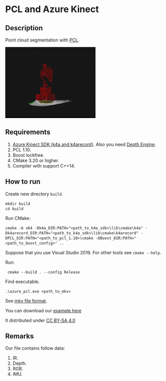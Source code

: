 # PCL and Azure Kinect

## Description

Point cloud segmentation with [PCL](https://github.com/PointCloudLibrary/pcl).

![example](/img/pcl.gif)

## Requirements

1. [Azure Kinect SDK (k4a and k4arecord)](https://github.com/microsoft/Azure-Kinect-Sensor-SDK). Also you need [Depth Engine](https://github.com/microsoft/Azure-Kinect-Sensor-SDK/blob/develop/docs/depthengine.md).
2. PCL 1.10.
3. Boost lockfree.
3. CMake 3.20 or higher.
4. Compiler with support C++14.

## How to run

Create new directory `build`.

```
mkdir build
cd build
```

Run CMake:

```
cmake -A x64 -Dk4a_DIR:PATH="<path_to_k4a_sdk>\lib\cmake\k4a" -Dk4arecord_DIR:PATH="<path_to_k4a_sdk>\lib\cmake\k4arecord" -DPCL_DIR:PATH="<path_to_pcl_1.10>\cmake -DBoost_DIR:PATH="<path_to_boost_config>" ..
```

Suppose that you use Visual Studio 2019. For other tools see `cmake --help`.

Run:
```
 cmake --build . --config Release 
```

Find executable.

```
.\azure_pcl.exe <path_to_mkv>
```

See [mkv file format](https://docs.microsoft.com/en-us/azure/kinect-dk/record-file-format).

You can download our [example here ](https://drive.phygital.team/d/s/543553085484611131/FFlInsbUEhXWahWC47RYllmc1Ur17Tam-obYgStUWiwc_)

It distributed under [CC BY-SA 4.0](https://creativecommons.org/licenses/by-sa/4.0/legalcode)

## Remarks

Our file contains follow data:
1. IR.
2. Depth.
3. RGB.
4. IMU.

